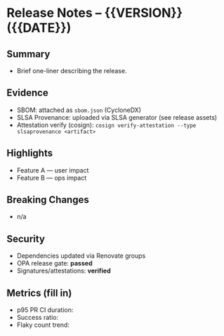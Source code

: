 # Release Notes – {{VERSION}} ({{DATE}})

## Summary

- Brief one-liner describing the release.

## Evidence

- SBOM: attached as `sbom.json` (CycloneDX)
- SLSA Provenance: uploaded via SLSA generator (see release assets)
- Attestation verify (cosign): `cosign verify-attestation --type slsaprovenance <artifact>`

## Highlights

- Feature A — user impact
- Feature B — ops impact

## Breaking Changes

- n/a

## Security

- Dependencies updated via Renovate groups
- OPA release gate: **passed**
- Signatures/attestations: **verified**

## Metrics (fill in)

- p95 PR CI duration:
- Success ratio:
- Flaky count trend:
